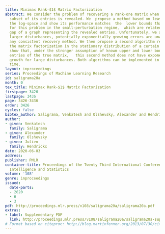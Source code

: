 ```yaml
---
title: Minimax Rank-$1$ Matrix Factorization
abstract: We consider the problem of recovering a rank-one matrix when a perturbed
  subset of its entries is revealed. We  propose a method based on least squares in
  the log-space and show its performance matches  the  lower bounds that we derive
  for this problem in the small-perturbation regime,  which are related to the spectral
  gap of a graph representing the revealed entries. Unfortunately, we show that for
  larger disturbances, potentially exponentially growing errors are unavoidable for
  any consistent recovery method. We then propose a second algorithm relying on encoding
  the matrix factorization in the stationary distribution of a certain Markov chain.  We
  show that, under the stronger assumption of known upper and lower bounds on the
  entries of the true matrix,   this second method does not have exponential error
  growth for large disturbances. Both algorithms can be implemented in nearly linear
  time.
layout: inproceedings
series: Proceedings of Machine Learning Research
id: saligrama20a
month: 0
tex_title: Minimax Rank-$1$ Matrix Factorization
firstpage: 3426
lastpage: 3436
page: 3426-3436
order: 3426
cycles: false
bibtex_author: Saligrama, Venkatesh and Olshevsky, Alexander and Hendrickx, Julien
author:
- given: Venkatesh
  family: Saligrama
- given: Alexander
  family: Olshevsky
- given: Julien
  family: Hendrickx
date: 2020-06-03
address: 
publisher: PMLR
container-title: Proceedings of the Twenty Third International Conference on Artificial
  Intelligence and Statistics
volume: '108'
genre: inproceedings
issued:
  date-parts:
  - 2020
  - 6
  - 3
pdf: http://proceedings.mlr.press/v108/saligrama20a/saligrama20a.pdf
extras:
- label: Supplementary PDF
  link: http://proceedings.mlr.press/v108/saligrama20a/saligrama20a-supp.pdf
# Format based on citeproc: http://blog.martinfenner.org/2013/07/30/citeproc-yaml-for-bibliographies/
---
```

